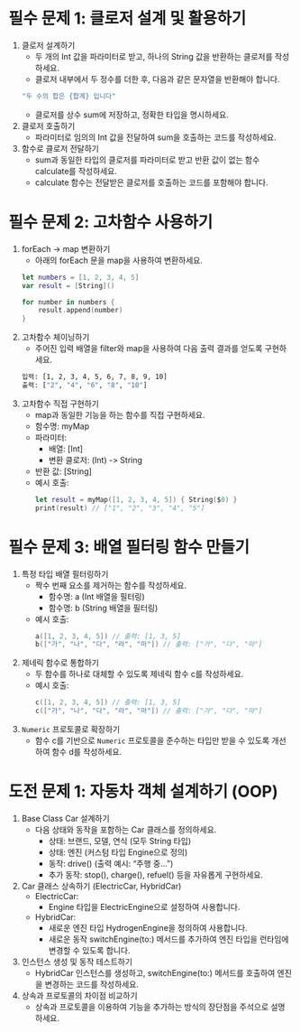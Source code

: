 # 필수 문제 1: 클로저 설계 및 활용하기
1. 클로저 설계하기
    - 두 개의 Int 값을 파라미터로 받고, 하나의 String 값을 반환하는 클로저를 작성하세요.
    - 클로저 내부에서 두 정수를 더한 후, 다음과 같은 문자열을 반환해야 합니다.
    ```bash
    "두 수의 합은 {합계} 입니다"
    ```
    - 클로저를 상수 sum에 저장하고, 정확한 타입을 명시하세요.
2. 클로저 호출하기
    - 파라미터로 임의의 Int 값을 전달하여 sum을 호출하는 코드를 작성하세요.
3. 함수로 클로저 전달하기
    - sum과 동일한 타입의 클로저를 파라미터로 받고 반환 값이 없는 함수 calculate를 작성하세요.
    - calculate 함수는 전달받은 클로저를 호출하는 코드를 포함해야 합니다.

# 필수 문제 2: 고차함수 사용하기
1. forEach -> map 변환하기
    - 아래의 forEach 문을 map을 사용하여 변환하세요.
    ```swift
    let numbers = [1, 2, 3, 4, 5]
    var result = [String]()
    
    for number in numbers {
        result.append(number)
    }
    ```
2. 고차함수 체이닝하기
    - 주어진 입력 배열을 filter와 map을 사용하여 다음 출력 결과를 얻도록 구현하세요.
    ```bash
    입력: [1, 2, 3, 4, 5, 6, 7, 8, 9, 10]
    출력: ["2", "4", "6", "8", "10"]
    ```
3. 고차함수 직접 구현하기
    - map과 동일한 기능을 하는 함수를 직접 구현하세요.
    - 함수명: myMap
    - 파라미터:
        - 배열: [Int]
        - 변환 클로저: (Int) -> String
    - 반환 값: [String]
    - 예시 호출:
        ```swift
        let result = myMap([1, 2, 3, 4, 5]) { String($0) }
        print(result) // ["1", "2", "3", "4", "5"]
        ```

# 필수 문제 3: 배열 필터링 함수 만들기
1. 특정 타입 배열 필터링하기
    - 짝수 번째 요소를 제거하는 함수를 작성하세요.
        - 함수명: a (Int 배열을 필터링)
        - 함수명: b (String 배열을 필터링)
    - 예시 호출:
        ```swift
        a([1, 2, 3, 4, 5]) // 출력: [1, 3, 5]
        b(["가", "나", "다", "라", "마"]) // 출력: ["가", "다", "마"]
        ```
2. 제네릭 함수로 통합하기
    - 두 함수를 하나로 대체할 수 있도록 제네릭 함수 c를 작성하세요.
    - 예시 호출:
        ```swift
        c([1, 2, 3, 4, 5]) // 출력: [1, 3, 5]
        c(["가", "나", "다", "라", "마"]) // 출력: ["가", "다", "마"]
        ```
3. `Numeric` 프로토콜로 확장하기
    - 함수 c를 기반으로 `Numeric` 프로토콜을 준수하는 타입만 받을 수 있도록 개선하여 함수 d를 작성하세요.

# 도전 문제 1: 자동차 객체 설계하기 (OOP)
1. Base Class Car 설계하기
    - 다음 상태와 동작을 포함하는 Car 클래스를 정의하세요.
        - 상태: 브랜드, 모델, 연식 (모두 String 타입)
        - 상태: 엔진 (커스텀 타입 Engine으로 정의)
        - 동작: drive() (출력 예시: “주행 중…”)
        - 추가 동작: stop(), charge(), refuel() 등을 자유롭게 구현하세요.
2. Car 클래스 상속하기 (ElectricCar, HybridCar)
    - ElectricCar:
        - Engine 타입을 ElectricEngine으로 설정하여 사용합니다.
    - HybridCar:
        - 새로운 엔진 타입 HydrogenEngine을 정의하여 사용합니다.
        - 새로운 동작 switchEngine(to:) 메서드를 추가하여 엔진 타입을 런타임에 변경할 수 있도록 합니다.
3. 인스턴스 생성 및 동작 테스트하기
    - HybridCar 인스턴스를 생성하고, switchEngine(to:) 메서드를 호출하여 엔진을 변경하는 코드를 작성하세요.
4. 상속과 프로토콜의 차이점 비교하기
    - 상속과 프로토콜을 이용하여 기능을 추가하는 방식의 장단점을 주석으로 설명하세요.
